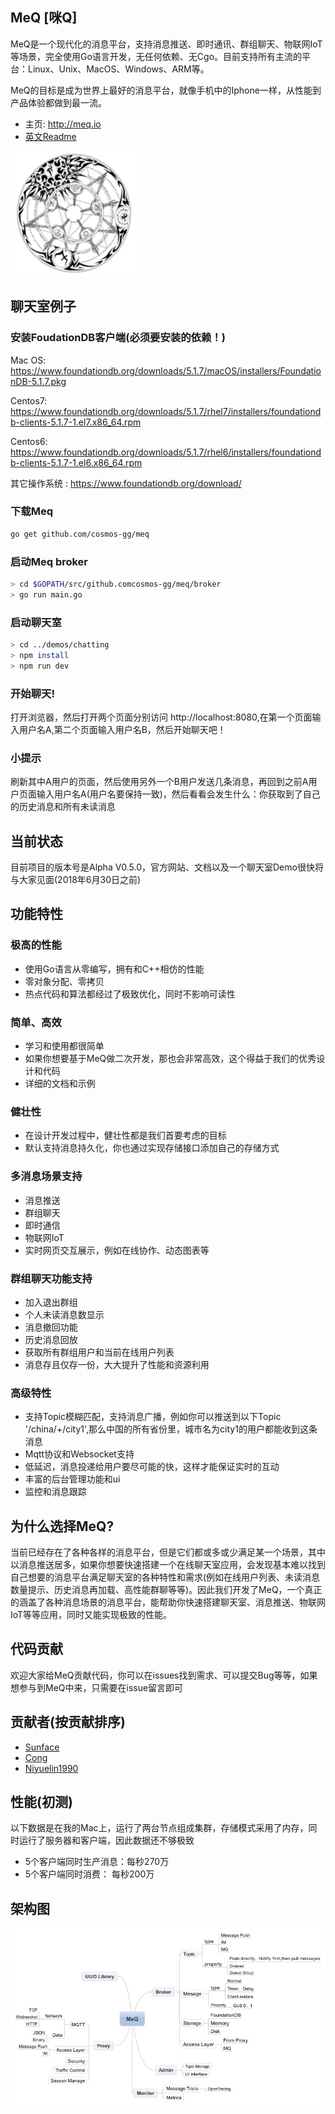 
MeQ [咪Q]
------------
MeQ是一个现代化的消息平台，支持消息推送、即时通讯、群组聊天、物联网IoT等场景，完全使用Go语言开发，无任何依赖、无Cgo。目前支持所有主流的平台：Linux、Unix、MacOS、Windows、ARM等。

MeQ的目标是成为世界上最好的消息平台，就像手机中的Iphone一样，从性能到产品体验都做到最一流。


- 主页: http://meq.io
- <a href="Readme.md">英文Readme</a>
<p align="left">
    <a href="http://meq.io">
     <img  width="200" src="./logo.png"></a>
</p>


聊天室例子
------------
### 安装FoudationDB客户端(必须要安装的依赖！)
Mac OS: https://www.foundationdb.org/downloads/5.1.7/macOS/installers/FoundationDB-5.1.7.pkg

Centos7: https://www.foundationdb.org/downloads/5.1.7/rhel7/installers/foundationdb-clients-5.1.7-1.el7.x86_64.rpm

Centos6: https://www.foundationdb.org/downloads/5.1.7/rhel6/installers/foundationdb-clients-5.1.7-1.el6.x86_64.rpm

其它操作系统 : https://www.foundationdb.org/download/

### 下载Meq
```bash
go get github.com/cosmos-gg/meq
```
### 启动Meq broker
```bash
> cd $GOPATH/src/github.comcosmos-gg/meq/broker
> go run main.go
```

### 启动聊天室
```bash
> cd ../demos/chatting
> npm install
> npm run dev
```
### 开始聊天!
打开浏览器，然后打开两个页面分别访问
http://localhost:8080,在第一个页面输入用户名A,第二个页面输入用户名B，然后开始聊天吧！
### 小提示
刷新其中A用户的页面，然后使用另外一个B用户发送几条消息，再回到之前A用户页面输入用户名A(用户名要保持一致)，然后看看会发生什么：你获取到了自己的历史消息和所有未读消息

当前状态
------------
目前项目的版本号是Alpha V0.5.0，官方网站、文档以及一个聊天室Demo很快将与大家见面(2018年6月30日之前)

功能特性
------------
### 极高的性能
- 使用Go语言从零编写，拥有和C++相仿的性能
- 零对象分配、零拷贝
- 热点代码和算法都经过了极致优化，同时不影响可读性
### 简单、高效
- 学习和使用都很简单
- 如果你想要基于MeQ做二次开发，那也会非常高效，这个得益于我们的优秀设计和代码
- 详细的文档和示例
### 健壮性
- 在设计开发过程中，健壮性都是我们首要考虑的目标
- 默认支持消息持久化，你也通过实现存储接口添加自己的存储方式
### 多消息场景支持
- 消息推送
- 群组聊天
- 即时通信
- 物联网IoT
- 实时网页交互展示，例如在线协作、动态图表等
### 群组聊天功能支持
- 加入退出群组
- 个人未读消息数显示
- 消息撤回功能
- 历史消息回放
- 获取所有群组用户和当前在线用户列表
- 消息存且仅存一份，大大提升了性能和资源利用
### 高级特性
- 支持Topic模糊匹配，支持消息广播，例如你可以推送到以下Topic '/china/+/city1',那么中国的所有省份里，城市名为city1的用户都能收到这条消息
- Mqtt协议和Websocket支持
- 低延迟，消息投递给用户要尽可能的快，这样才能保证实时的互动
- 丰富的后台管理功能和ui
- 监控和消息跟踪

为什么选择MeQ? 
------------
当前已经存在了各种各样的消息平台，但是它们都或多或少满足某一个场景，其中以消息推送居多，如果你想要快速搭建一个在线聊天室应用，会发现基本难以找到自己想要的消息平台满足聊天室的各种特性和需求(例如在线用户列表、未读消息数量提示、历史消息再加载、高性能群聊等等)。因此我们开发了MeQ，一个真正的涵盖了各种消息场景的消息平台，能帮助你快速搭建聊天室、消息推送、物联网IoT等等应用，同时又能实现极致的性能。

代码贡献
------------
欢迎大家给MeQ贡献代码，你可以在issues找到需求、可以提交Bug等等，如果想参与到MeQ中来，只需要在issue留言即可


贡献者(按贡献排序)
------------
- <a href="https://github.com/sunface" target="_blank">Sunface</a> 
- <a href="https://github.com/shaocongcong" target="_blank">Cong</a>
- <a href="https://github.com/niyuelin1990" target="_blank">Niyuelin1990</a>

性能(初测)
-------------
以下数据是在我的Mac上，运行了两台节点组成集群，存储模式采用了内存，同时运行了服务器和客户端，因此数据还不够极致
- 5个客户端同时生产消息：每秒270万
- 5个客户端同时消费： 每秒200万


架构图
------------
![](MeQ.jpeg)


